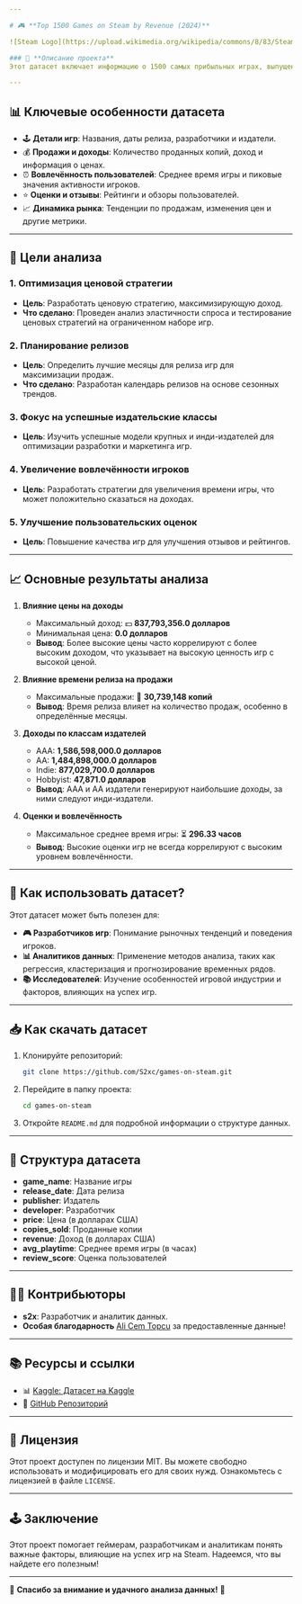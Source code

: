 ```yaml
---

# 🎮 **Top 1500 Games on Steam by Revenue (2024)**

![Steam Logo](https://upload.wikimedia.org/wikipedia/commons/8/83/Steam_icon_logo.svg)

### 🚀 **Описание проекта**
Этот датасет включает информацию о 1500 самых прибыльных играх, выпущенных на Steam с 1 января по 9 сентября 2024 года. Данные собраны из различных источников и объединены в один удобный для анализа набор данных. Идея проекта заключается в предоставлении полезной информации для разработчиков игр, аналитиков и исследователей, которые могут использовать этот датасет для понимания рыночных трендов, ценовых стратегий и факторов, влияющих на вовлечённость игроков.

---
```


## 📊 **Ключевые особенности датасета**
- 🕹 **Детали игр**: Названия, даты релиза, разработчики и издатели.
- 💰 **Продажи и доходы**: Количество проданных копий, доход и информация о ценах.
- ⏰ **Вовлечённость пользователей**: Среднее время игры и пиковые значения активности игроков.
- ⭐️ **Оценки и отзывы**: Рейтинги и обзоры пользователей.
- 📈 **Динамика рынка**: Тенденции по продажам, изменения цен и другие метрики.

---

## 🎯 **Цели анализа**
### 1. **Оптимизация ценовой стратегии**
- **Цель**: Разработать ценовую стратегию, максимизирующую доход.
- **Что сделано**: Проведен анализ эластичности спроса и тестирование ценовых стратегий на ограниченном наборе игр.

### 2. **Планирование релизов**
- **Цель**: Определить лучшие месяцы для релиза игр для максимизации продаж.
- **Что сделано**: Разработан календарь релизов на основе сезонных трендов.

### 3. **Фокус на успешные издательские классы**
- **Цель**: Изучить успешные модели крупных и инди-издателей для оптимизации разработки и маркетинга игр.

### 4. **Увеличение вовлечённости игроков**
- **Цель**: Разработать стратегии для увеличения времени игры, что может положительно сказаться на доходах.

### 5. **Улучшение пользовательских оценок**
- **Цель**: Повышение качества игр для улучшения отзывов и рейтингов.

---

## 📈 **Основные результаты анализа**

1. **Влияние цены на доходы**
   - Максимальный доход: 💵 **837,793,356.0 долларов**
   - Минимальная цена: **0.0 долларов**
   - **Вывод**: Более высокие цены часто коррелируют с более высоким доходом, что указывает на высокую ценность игр с высокой ценой.

2. **Влияние времени релиза на продажи**
   - Максимальные продажи: 🛒 **30,739,148 копий**
   - **Вывод**: Время релиза влияет на количество продаж, особенно в определённые месяцы.

3. **Доходы по классам издателей**
   - AAA: **1,586,598,000.0 долларов**
   - AA: **1,484,898,000.0 долларов**
   - Indie: **877,029,700.0 долларов**
   - Hobbyist: **47,871.0 долларов**
   - **Вывод**: AAA и AA издатели генерируют наибольшие доходы, за ними следуют инди-издатели.

4. **Оценки и вовлечённость**
   - Максимальное среднее время игры: ⏳ **296.33 часов**
   - **Вывод**: Высокие оценки игр не всегда коррелируют с высоким уровнем вовлечённости.

---

## 🔧 **Как использовать датасет?**
Этот датасет может быть полезен для:
- **🎮 Разработчиков игр**: Понимание рыночных тенденций и поведения игроков.
- **📊 Аналитиков данных**: Применение методов анализа, таких как регрессия, кластеризация и прогнозирование временных рядов.
- **📚 Исследователей**: Изучение особенностей игровой индустрии и факторов, влияющих на успех игр.

---

## 📥 **Как скачать датасет**
1. Клонируйте репозиторий:
   ```bash
   git clone https://github.com/S2xc/games-on-steam.git
   ```
2. Перейдите в папку проекта:
   ```bash
   cd games-on-steam
   ```
3. Откройте `README.md` для подробной информации о структуре данных.

---

## 📂 **Структура датасета**
- **game_name**: Название игры
- **release_date**: Дата релиза
- **publisher**: Издатель
- **developer**: Разработчик
- **price**: Цена (в долларах США)
- **copies_sold**: Проданные копии
- **revenue**: Доход (в долларах США)
- **avg_playtime**: Среднее время игры (в часах)
- **review_score**: Оценка пользователей

---

## 🧑‍💻 **Контрибьюторы**
- **s2x**: Разработчик и аналитик данных.
- **Особая благодарность** [Ali Cem Topcu]([https://gamalytic.com](https://www.kaggle.com/alicemtopcu)) за предоставленные данные!

---

## 📚 **Ресурсы и ссылки**
- 📊 [Kaggle: Датасет на Kaggle](https://www.kaggle.com/code/debs2x/games-on-steam)
- 🔗 [GitHub Репозиторий](https://github.com/S2xc/games-on-steam.git)

---

## 📝 **Лицензия**
Этот проект доступен по лицензии MIT. Вы можете свободно использовать и модифицировать его для своих нужд. Ознакомьтесь с лицензией в файле `LICENSE`.

---

## 🕹 **Заключение**
Этот проект помогает геймерам, разработчикам и аналитикам понять важные факторы, влияющие на успех игр на Steam. Надеемся, что вы найдете его полезным! 

---

🎉 **Спасибо за внимание и удачного анализа данных!** 🎉
